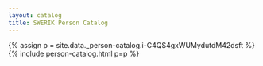 ```yaml
---
layout: catalog
title: SWERIK Person Catalog
---
```

{% assign p = site.data._person-catalog.i-C4QS4gxWUMydutdM42dsft %}
{% include person-catalog.html p=p %}

